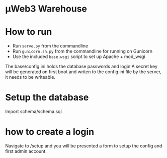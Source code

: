 # µWeb3 Warehouse

# How to run

* Run `serve.py` from the commandline
* Run `gunicorn.sh.py` from the commandline for running on Gunicorn
* Use the included `base.wsgi` script to set up Apache + mod_wsgi

The base/config.ini holds the database passwords and login
A secret key will be generated on first boot and writen to the config.ini file
by the server, it needs to be writeable.

# Setup the database

Import schema/schema.sql

# how to create a login

Navigate to /setup and you will be presented a form to setup the config and
first admin account.
